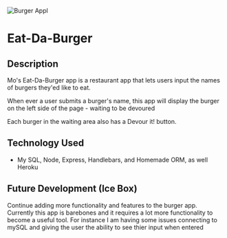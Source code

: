 ![Burger Appl](Assets/img/burger-app.png)
# Eat-Da-Burger

## Description
Mo's Eat-Da-Burger app is a restaurant app that lets users input the names of burgers they'ed like to eat.

When ever a user submits a burger's name, this app will display the burger on the left side of the page - waiting to be devoured

Each burger in the waiting area also has a Devour it! button.

## Technology Used
* My SQL, Node, Express, Handlebars, and Homemade ORM, as well Heroku

## Future Development (Ice Box)
Continue adding more functionality and features to the burger app.  Currently this app is barebones and it requires a lot more functionality to become a useful tool.  For instance I am having some issues connecting to mySQL and giving the user the ability to see thier input when entered
